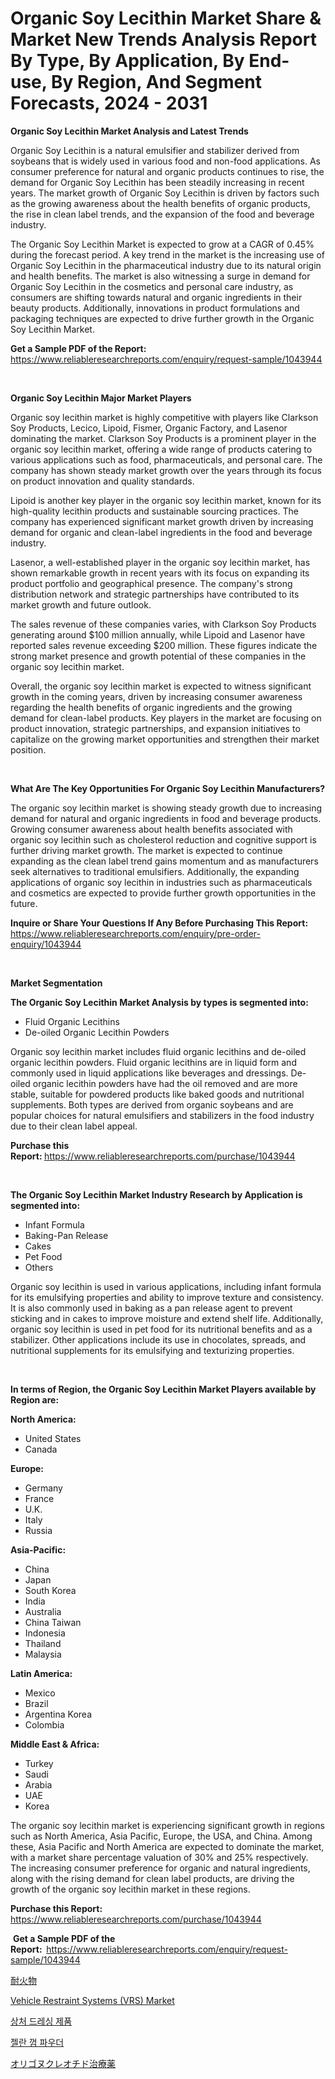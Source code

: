 <p><h1>Organic Soy Lecithin Market Share & Market New Trends Analysis Report By Type, By Application, By End-use, By Region, And Segment Forecasts, 2024 - 2031</h1></p><p><strong>Organic Soy Lecithin Market Analysis and Latest Trends</strong></p>
<p><p>Organic Soy Lecithin is a natural emulsifier and stabilizer derived from soybeans that is widely used in various food and non-food applications. As consumer preference for natural and organic products continues to rise, the demand for Organic Soy Lecithin has been steadily increasing in recent years. The market growth of Organic Soy Lecithin is driven by factors such as the growing awareness about the health benefits of organic products, the rise in clean label trends, and the expansion of the food and beverage industry.</p><p>The Organic Soy Lecithin Market is expected to grow at a CAGR of 0.45% during the forecast period. A key trend in the market is the increasing use of Organic Soy Lecithin in the pharmaceutical industry due to its natural origin and health benefits. The market is also witnessing a surge in demand for Organic Soy Lecithin in the cosmetics and personal care industry, as consumers are shifting towards natural and organic ingredients in their beauty products. Additionally, innovations in product formulations and packaging techniques are expected to drive further growth in the Organic Soy Lecithin Market.</p></p>
<p><strong>Get a Sample PDF of the Report:&nbsp;</strong> <a href="https://www.reliableresearchreports.com/enquiry/request-sample/1043944">https://www.reliableresearchreports.com/enquiry/request-sample/1043944</a></p>
<p>&nbsp;</p>
<p><strong>Organic Soy Lecithin Major Market Players</strong></p>
<p><p>Organic soy lecithin market is highly competitive with players like Clarkson Soy Products, Lecico, Lipoid, Fismer, Organic Factory, and Lasenor dominating the market. Clarkson Soy Products is a prominent player in the organic soy lecithin market, offering a wide range of products catering to various applications such as food, pharmaceuticals, and personal care. The company has shown steady market growth over the years through its focus on product innovation and quality standards.</p><p>Lipoid is another key player in the organic soy lecithin market, known for its high-quality lecithin products and sustainable sourcing practices. The company has experienced significant market growth driven by increasing demand for organic and clean-label ingredients in the food and beverage industry.</p><p>Lasenor, a well-established player in the organic soy lecithin market, has shown remarkable growth in recent years with its focus on expanding its product portfolio and geographical presence. The company's strong distribution network and strategic partnerships have contributed to its market growth and future outlook.</p><p>The sales revenue of these companies varies, with Clarkson Soy Products generating around $100 million annually, while Lipoid and Lasenor have reported sales revenue exceeding $200 million. These figures indicate the strong market presence and growth potential of these companies in the organic soy lecithin market.</p><p>Overall, the organic soy lecithin market is expected to witness significant growth in the coming years, driven by increasing consumer awareness regarding the health benefits of organic ingredients and the growing demand for clean-label products. Key players in the market are focusing on product innovation, strategic partnerships, and expansion initiatives to capitalize on the growing market opportunities and strengthen their market position.</p></p>
<p>&nbsp;</p>
<p><strong>What Are The Key Opportunities For Organic Soy Lecithin Manufacturers?</strong></p>
<p><p>The organic soy lecithin market is showing steady growth due to increasing demand for natural and organic ingredients in food and beverage products. Growing consumer awareness about health benefits associated with organic soy lecithin such as cholesterol reduction and cognitive support is further driving market growth. The market is expected to continue expanding as the clean label trend gains momentum and as manufacturers seek alternatives to traditional emulsifiers. Additionally, the expanding applications of organic soy lecithin in industries such as pharmaceuticals and cosmetics are expected to provide further growth opportunities in the future.</p></p>
<p><strong>Inquire or Share Your Questions If Any Before Purchasing This Report:</strong> <a href="https://www.reliableresearchreports.com/enquiry/pre-order-enquiry/1043944">https://www.reliableresearchreports.com/enquiry/pre-order-enquiry/1043944</a></p>
<p>&nbsp;</p>
<p><strong>Market Segmentation</strong></p>
<p><strong>The Organic Soy Lecithin Market Analysis by types is segmented into:</strong></p>
<p><ul><li>Fluid Organic Lecithins</li><li>De-oiled Organic Lecithin Powders</li></ul></p>
<p><p>Organic soy lecithin market includes fluid organic lecithins and de-oiled organic lecithin powders. Fluid organic lecithins are in liquid form and commonly used in liquid applications like beverages and dressings. De-oiled organic lecithin powders have had the oil removed and are more stable, suitable for powdered products like baked goods and nutritional supplements. Both types are derived from organic soybeans and are popular choices for natural emulsifiers and stabilizers in the food industry due to their clean label appeal.</p></p>
<p><strong>Purchase this Report:&nbsp;</strong><a href="https://www.reliableresearchreports.com/purchase/1043944">https://www.reliableresearchreports.com/purchase/1043944</a></p>
<p>&nbsp;</p>
<p><strong>The Organic Soy Lecithin Market Industry Research by Application is segmented into:</strong></p>
<p><ul><li>Infant Formula</li><li>Baking-Pan Release</li><li>Cakes</li><li>Pet Food</li><li>Others</li></ul></p>
<p><p>Organic soy lecithin is used in various applications, including infant formula for its emulsifying properties and ability to improve texture and consistency. It is also commonly used in baking as a pan release agent to prevent sticking and in cakes to improve moisture and extend shelf life. Additionally, organic soy lecithin is used in pet food for its nutritional benefits and as a stabilizer. Other applications include its use in chocolates, spreads, and nutritional supplements for its emulsifying and texturizing properties.</p></p>
<p>&nbsp;</p>
<p><strong>In terms of Region, the Organic Soy Lecithin Market Players available by Region are:</strong></p>
<p>
    <p> <strong> North America: </strong>
        <ul>
            <li>United States</li>
            <li>Canada</li>
        </ul>
        </p> 
    <p> <strong> Europe: </strong>
        <ul>
            <li>Germany</li>
            <li>France</li>
            <li>U.K.</li>
            <li>Italy</li>
            <li>Russia</li>
        </ul>
        </p> 
    <p> <strong> Asia-Pacific: </strong>
        <ul>
            <li>China</li>
            <li>Japan</li>
            <li>South Korea</li>
            <li>India</li>
            <li>Australia</li>
            <li>China Taiwan</li>
            <li>Indonesia</li>
            <li>Thailand</li>
            <li>Malaysia</li>
        </ul>
        </p> 
    <p> <strong> Latin America: </strong>
        <ul>
            <li>Mexico</li>
            <li>Brazil</li>
            <li>Argentina Korea</li>
            <li>Colombia</li>
        </ul>
        </p> 
    <p> <strong> Middle East & Africa: </strong>
        <ul>
            <li>Turkey</li>
            <li>Saudi</li>
            <li>Arabia</li>
            <li>UAE</li>
            <li>Korea</li>
        </ul>
    </p>
    </p>
<p><p>The organic soy lecithin market is experiencing significant growth in regions such as North America, Asia Pacific, Europe, the USA, and China. Among these, Asia Pacific and North America are expected to dominate the market, with a market share percentage valuation of 30% and 25% respectively. The increasing consumer preference for organic and natural ingredients, along with the rising demand for clean label products, are driving the growth of the organic soy lecithin market in these regions.</p></p>
<p><strong>Purchase this Report: </strong><a href="https://www.reliableresearchreports.com/purchase/1043944">https://www.reliableresearchreports.com/purchase/1043944</a></p>
<p>&nbsp;<strong>Get a Sample PDF of the Report:&nbsp;&nbsp;</strong><a href="https://www.reliableresearchreports.com/enquiry/request-sample/1043944">https://www.reliableresearchreports.com/enquiry/request-sample/1043944</a></p>
<p><strong></strong></p>
<p><p><a href="https://github.com/jkjreqjscoxx7/Market-Research-Report-List-1/blob/main/518608917381.md">耐火物</a></p><p><a href="https://issuu.com/reportprime-2/docs/vehicle-restraint-systems-vrs-market-size-2030.ppt">Vehicle Restraint Systems (VRS) Market</a></p><p><a href="https://github.com/nuekbpymrrz5/Market-Research-Report-List-1/blob/main/303830616055.md">상처 드레싱 제품</a></p><p><a href="https://github.com/BrettWeberrt8767765/Market-Research-Report-List-1/blob/main/132866916056.md">젤란 껌 파우더</a></p><p><a href="https://github.com/hilmi-2a/Market-Research-Report-List-1/blob/main/848117717382.md">オリゴヌクレオチド治療薬</a></p></p>